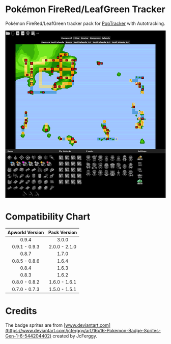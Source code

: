 # Pokémon FireRed/LeafGreen Tracker

Pokémon FireRed/LeafGreen tracker pack for [PopTracker](https://github.com/black-sliver/PopTracker/) with Autotracking.

![Screenshot of the pack](images/preview.png)

# Compatibility Chart
| Apworld Version | Pack Version  |
|:---------------:|:-------------:|
|      0.9.4      |     3.0.0     |
|  0.9.1 - 0.9.3  | 2.0.0 - 2.1.0 |
|      0.8.7      |     1.7.0     |
|  0.8.5 - 0.8.6  |     1.6.4     |
|      0.8.4      |     1.6.3     |
|      0.8.3      |     1.6.2     |
|  0.8.0 - 0.8.2  | 1.6.0 - 1.6.1 |
|  0.7.0 - 0.7.3  | 1.5.0 - 1.5.1 |

# Credits
The badge sprites are from [www.deviantart.com](https://www.deviantart.com/jcferggy/art/16x16-Pokemon-Badge-Sprites-Gen-1-6-544204402) created by JcFerggy.